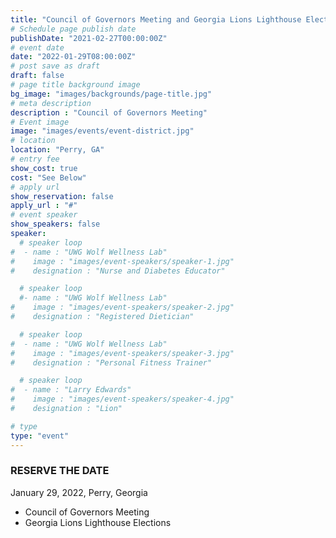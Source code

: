 ```yaml
---
title: "Council of Governors Meeting and Georgia Lions Lighthouse Elections"
# Schedule page publish date
publishDate: "2021-02-27T00:00:00Z"
# event date
date: "2022-01-29T08:00:00Z"
# post save as draft
draft: false
# page title background image
bg_image: "images/backgrounds/page-title.jpg"
# meta description
description : "Council of Governors Meeting"
# Event image
image: "images/events/event-district.jpg"
# location
location: "Perry, GA"
# entry fee
show_cost: true
cost: "See Below"
# apply url
show_reservation: false
apply_url : "#"
# event speaker
show_speakers: false
speaker:
  # speaker loop
#  - name : "UWG Wolf Wellness Lab"
#    image : "images/event-speakers/speaker-1.jpg"
#    designation : "Nurse and Diabetes Educator"

  # speaker loop
  #- name : "UWG Wolf Wellness Lab"
#    image : "images/event-speakers/speaker-2.jpg"
#    designation : "Registered Dietician"

  # speaker loop
#  - name : "UWG Wolf Wellness Lab"
#    image : "images/event-speakers/speaker-3.jpg"
#    designation : "Personal Fitness Trainer"

  # speaker loop
#  - name : "Larry Edwards"
#    image : "images/event-speakers/speaker-4.jpg"
#    designation : "Lion"

# type
type: "event"
---
```


### RESERVE THE DATE

January 29, 2022, Perry, Georgia

* Council of Governors Meeting
* Georgia Lions Lighthouse Elections
